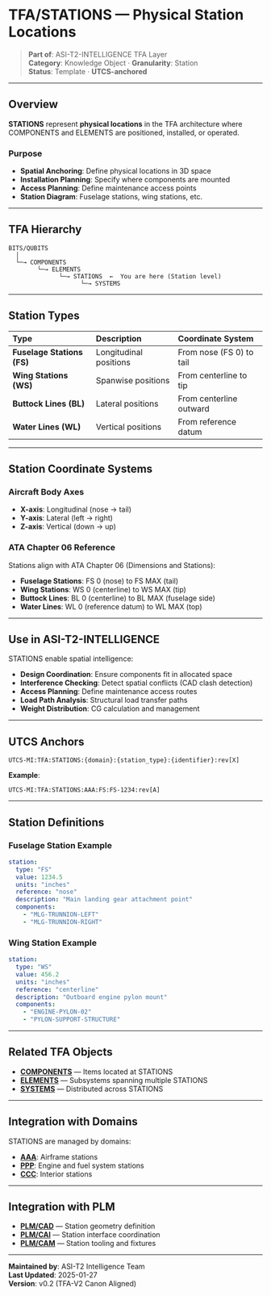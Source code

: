 # TFA/STATIONS — Physical Station Locations

> **Part of**: ASI-T2-INTELLIGENCE TFA Layer  
> **Category**: Knowledge Object · **Granularity**: Station  
> **Status**: Template · **UTCS-anchored**

---

## Overview

**STATIONS** represent **physical locations** in the TFA architecture where COMPONENTS and ELEMENTS are positioned, installed, or operated.

### Purpose

- **Spatial Anchoring**: Define physical locations in 3D space
- **Installation Planning**: Specify where components are mounted
- **Access Planning**: Define maintenance access points
- **Station Diagram**: Fuselage stations, wing stations, etc.

---

## TFA Hierarchy

```
BITS/QUBITS
  │
  └─→ COMPONENTS
        └─→ ELEMENTS
              └─→ STATIONS  ←  You are here (Station level)
                    └─→ SYSTEMS
```

---

## Station Types

| Type | Description | Coordinate System |
| :--- | :--- | :--- |
| **Fuselage Stations (FS)** | Longitudinal positions | From nose (FS 0) to tail |
| **Wing Stations (WS)** | Spanwise positions | From centerline to tip |
| **Buttock Lines (BL)** | Lateral positions | From centerline outward |
| **Water Lines (WL)** | Vertical positions | From reference datum |

---

## Station Coordinate Systems

### Aircraft Body Axes
- **X-axis**: Longitudinal (nose → tail)
- **Y-axis**: Lateral (left → right)
- **Z-axis**: Vertical (down → up)

### ATA Chapter 06 Reference
Stations align with ATA Chapter 06 (Dimensions and Stations):
- **Fuselage Stations**: FS 0 (nose) to FS MAX (tail)
- **Wing Stations**: WS 0 (centerline) to WS MAX (tip)
- **Buttock Lines**: BL 0 (centerline) to BL MAX (fuselage side)
- **Water Lines**: WL 0 (reference datum) to WL MAX (top)

---

## Use in ASI-T2-INTELLIGENCE

STATIONS enable spatial intelligence:

- **Design Coordination**: Ensure components fit in allocated space
- **Interference Checking**: Detect spatial conflicts (CAD clash detection)
- **Access Planning**: Define maintenance access routes
- **Load Path Analysis**: Structural load transfer paths
- **Weight Distribution**: CG calculation and management

---

## UTCS Anchors

```
UTCS-MI:TFA:STATIONS:{domain}:{station_type}:{identifier}:rev[X]
```

**Example**:
```
UTCS-MI:TFA:STATIONS:AAA:FS:FS-1234:rev[A]
```

---

## Station Definitions

### Fuselage Station Example
```yaml
station:
  type: "FS"
  value: 1234.5
  units: "inches"
  reference: "nose"
  description: "Main landing gear attachment point"
  components:
    - "MLG-TRUNNION-LEFT"
    - "MLG-TRUNNION-RIGHT"
```

### Wing Station Example
```yaml
station:
  type: "WS"
  value: 456.2
  units: "inches"
  reference: "centerline"
  description: "Outboard engine pylon mount"
  components:
    - "ENGINE-PYLON-02"
    - "PYLON-SUPPORT-STRUCTURE"
```

---

## Related TFA Objects

- **[COMPONENTS](../COMPONENTS/README.md)** — Items located at STATIONS
- **[ELEMENTS](../ELEMENTS/README.md)** — Subsystems spanning multiple STATIONS
- **[SYSTEMS](../SYSTEMS/README.md)** — Distributed across STATIONS

---

## Integration with Domains

STATIONS are managed by domains:

- **[AAA](../../DOMAINS/AAA-AIRFRAMES-AERODYNAMICS-AIRWORTHINESS/)**: Airframe stations
- **[PPP](../../DOMAINS/PPP-PROPULSION-FUEL-SYSTEMS/)**: Engine and fuel system stations
- **[CCC](../../DOMAINS/CCC-COCKPIT-CABIN-CARGO/)**: Interior stations

---

## Integration with PLM

- **[PLM/CAD](../../DOMAINS/AAA-AIRFRAMES-AERODYNAMICS-AIRWORTHINESS/PLM/CAD/)** — Station geometry definition
- **[PLM/CAI](../../DOMAINS/AAA-AIRFRAMES-AERODYNAMICS-AIRWORTHINESS/PLM/CAI/)** — Station interface coordination
- **[PLM/CAM](../../DOMAINS/AAA-AIRFRAMES-AERODYNAMICS-AIRWORTHINESS/PLM/CAM/)** — Station tooling and fixtures

---

**Maintained by**: ASI-T2 Intelligence Team  
**Last Updated**: 2025-01-27  
**Version**: v0.2 (TFA-V2 Canon Aligned)
